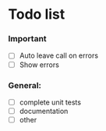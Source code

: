 # Todo list

### Important

- [ ] Auto leave call on errors
- [ ] Show errors

### General:

- [ ] complete unit tests
- [ ] documentation
- [ ] other
